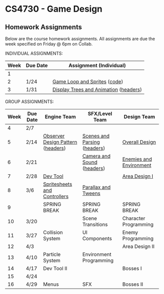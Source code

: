 CS4730 - Game Design
===============================

<a name="introduction"></a>Homework Assignments
--------------------------------------- 

Below are the course homework assignments. All assignments are due the week specified on Friday @ 6pm on Collab.

INDIVIDUAL ASSIGNMENTS:

| Week | Due Date | Assignment (Individual) |
|--------------|------------------|------------------|
|1|||
|2|1/24|<a href="./everyone/GameLoop.pdf">Game Loop and Sprites</a> (<a href="./code/starterCode.zip">code</a>)|
|3|1/31|<a href="./everyone/DisplayTreeAndAnimation.pdf">Display Trees and Animation</a> (<a href="./code/DisplayTreeAndAnimation.zip">headers</a>)|

GROUP ASSIGNMENTS:

| Week | Due Date | Engine Team | SFX/Level Team | Design Team |
|----|----|------------------|------------------|------------------|
|4|2/7||||
|5|2/14|<a href="./engineTeam/ObserverDesignPattern.pdf">Observer Design Pattern</a> (<a href="./code/ObserverDesignPattern.zip">headers</a>)|<a href="./SFXLevelTeam/ScenesAndParsing.pdf">Scenes and Parsing</a> (<a href="./code/ScenesAndParsing.zip">headers</a>)|<a href="./designTeam/OverallDesign.pdf">Overall Design</a>|
|6|2/21||<a href="./SFXLevelTeam/cameraAndSound.pdf">Camera and Sound</a> (<a href="./SFXLevelTeam/cameraAndSound.zip">headers</a>)|<a href="./designTeam/EnemiesAndEnvironment.pdf">Enemies and Environment</a>|
|7|2/28|<a href="./engineTeam/DevelopmentTool.pdf">Dev Tool</a>||<a href="./designTeam/AreaDesign1.pdf">Area Design I</a>|
|8|3/6|<a href="./engineTeam/SpriteSheetsAndControllers.pdf">Spritesheets and Controllers</a>|<a href="./SFXLevelTeam/parallaxAndTweens.pdf">Parallax and Tweens</a>||
|9||SPRING BREAK|SPRING BREAK|SPRING BREAK|
|10|3/20||Scene Transitions|Character Programming|
|11|3/27|Collision System|UI Components|Enemy Programming|
|12|4/3|||Area Design II|
|13|4/10|Particle System|Environment Programming||
|14|4/17|Dev Tool II||Bosses I|
|15|4/24||||
|16|4/29|Menus|SFX|Bosses II|


